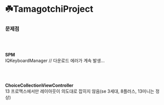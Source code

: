 # ☘️TamagotchiProject

### 문제점

</br>
</br>

**SPM** </br>
IQKeyboardManager // 다운로드 에러가 계속 발생...

</br>
</br>

**ChoiceCollectionViewController** </br>
13 프로맥스에서만 레이아웃이 의도대로 잡히지 않음(se 3세대, 8플러스, 13미니는 정상)
